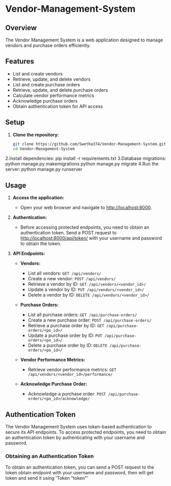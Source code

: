 # Vendor-Management-System
## Overview
The Vendor Management System is a web application designed to manage vendors and purchase orders efficiently.

## Features
- List and create vendors
- Retrieve, update, and delete vendors
- List and create purchase orders
- Retrieve, update, and delete purchase orders
- Calculate vendor performance metrics
- Acknowledge purchase orders
- Obtain authentication token for API access

## Setup
1. **Clone the repository:**
   ```bash
   git clone https://github.com/Swetha374/Vendor-Management-System.git
   cd Vendor-Management-System
2.Install dependencies:
   pip install -r requirements.txt
3.Database migrations:
   python manage.py makemigrations
   python manage.py migrate
4.Run the server:
   python manage.py runserver

## Usage

1. **Access the application:**
   - Open your web browser and navigate to [http://localhost:8000](http://localhost:8000).

2. **Authentication:**
   - Before accessing protected endpoints, you need to obtain an authentication token. Send a POST request to [http://localhost:8000/api/token/](http://localhost:8000/api/token/) with your username and password to obtain the token.

3. **API Endpoints:**

   - **Vendors:**
     - List all vendors: `GET /api/vendors/`
     - Create a new vendor: `POST /api/vendors/`
     - Retrieve a vendor by ID: `GET /api/vendors/<vendor_id>/`
     - Update a vendor by ID: `PUT /api/vendors/<vendor_id>/`
     - Delete a vendor by ID: `DELETE /api/vendors/<vendor_id>/`

   - **Purchase Orders:**
     - List all purchase orders: `GET /api/purchase-orders/`
     - Create a new purchase order: `POST /api/purchase-orders/`
     - Retrieve a purchase order by ID: `GET /api/purchase-orders/<po_id>/`
     - Update a purchase order by ID: `PUT /api/purchase-orders/<po_id>/`
     - Delete a purchase order by ID: `DELETE /api/purchase-orders/<po_id>/`

   - **Vendor Performance Metrics:**
     - Retrieve vendor performance metrics: `GET /api/vendors/<vendor_id>/performance/`

   - **Acknowledge Purchase Order:**
     - Acknowledge a purchase order: `POST /api/purchase-orders/<po_id>/acknowledge/`



## Authentication Token
The Vendor Management System uses token-based authentication to secure its API endpoints. To access protected endpoints, you need to obtain an authentication token by authenticating with your username and password.

### Obtaining an Authentication Token
To obtain an authentication token, you can send a POST request to the token obtain endpoint with your username and password, then will get token and send it using 'Token "token"'
